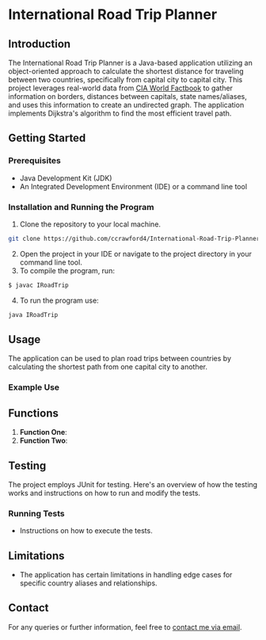 # International Road Trip Planner

## Introduction
The International Road Trip Planner is a Java-based application utilizing
an object-oriented approach to calculate the shortest distance for traveling
between two countries, specifically from capital city to capital city. This
project leverages real-world data from [CIA World Factbook](https://www.cia.gov/the-world-factbook/field/land-boundaries/)
to gather information on borders, distances between capitals, state names/aliases,
and uses this information to create an undirected graph. The application implements
Dijkstra's algorithm to find the most efficient travel path.

## Getting Started

### Prerequisites
- Java Development Kit (JDK)
- An Integrated Development Environment (IDE) or a command line tool

### Installation and Running the Program
1. Clone the repository to your local machine.
```bash
git clone https://github.com/ccrawford4/International-Road-Trip-Planner.git
```
2. Open the project in your IDE or navigate to the project directory in your command line tool.
3. To compile the program, run:
```bash
$ javac IRoadTrip
```
4. To run the program use:
```bash
java IRoadTrip
```

## Usage
The application can be used to plan road trips between countries by calculating the shortest path from one capital city to another.

### Example Use


## Functions
1. **Function One**: 
2. **Function Two**: 

## Testing
The project employs JUnit for testing. Here's an overview of how the testing works and instructions on
how to run and modify the tests.

### Running Tests
- Instructions on how to execute the tests.

## Limitations
- The application has certain limitations in handling edge cases for specific country aliases and relationships.

## Contact
For any queries or further information, feel free to [contact me via email](mailto:ccrawford6@dons.usfca.edu).